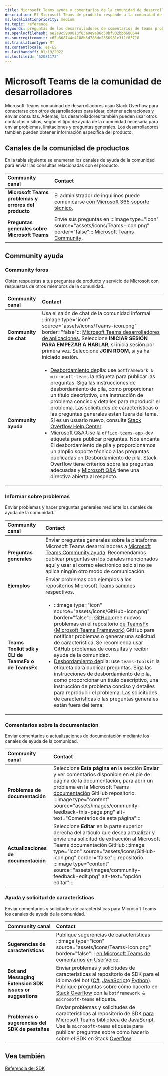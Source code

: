 ```yaml
---
title: Microsoft Teams ayuda y comentarios de la comunidad de desarrolladores
description: El Microsoft Teams de producto responde a la comunidad de desarrolladores en varios canales de soporte técnico y comentarios.
ms.localizationpriority: medium
ms.topic: reference
keywords: preguntas de los desarrolladores de comentarios de teams problemas de la ayuda de la comunidad de contacto solicitar errores contribuciones soporte de discusiones de la comunidad
ms.openlocfilehash: ae2e9c5900813f83a9e9a86c50bf932bbb680644
ms.sourcegitcommit: c65a868744e4108b5d786de2350981e3f1f05718
ms.translationtype: MT
ms.contentlocale: es-ES
ms.lasthandoff: 01/19/2022
ms.locfileid: "62081173"
---
```

# <a name="microsoft-teams-developer-community-channels"></a>Microsoft Teams de la comunidad de desarrolladores

Microsoft Teams comunidad de desarrolladores usan Stack Overflow para conectarse con otros desarrolladores para idear, obtener aclaraciones y enviar consultas. Además, los desarrolladores también pueden usar otros contactos o sitios, según el tipo de ayuda de la comunidad necesaria para enviar problemas, limitaciones y preguntas generales. Los desarrolladores también pueden obtener información específica del producto.

## <a name="product-community-channels"></a>Canales de la comunidad de productos

En la tabla siguiente se enumeran los canales de ayuda de la comunidad para enviar las consultas relacionadas con el producto.

| **Community canal** | **Contact** |
|:------------|:------------|
| **Microsoft Teams problemas y errores del producto** | El administrador de inquilinos puede comunicarse [con Microsoft 365 soporte técnico.](/microsoft-365/admin/contact-support-for-business-products) |
| **Preguntas generales sobre Microsoft Teams** | Envíe sus preguntas en :::image type="icon" source="assets/icons/Teams-icon.png" border="false"::: [Microsoft Teams Community](https://answers.microsoft.com/en-us/msteams/forum). |

## <a name="community-help"></a>Community ayuda

### <a name="community-forums"></a>Community foros

Obtén respuestas a tus preguntas de producto y servicio de Microsoft con respuestas de otros miembros de la comunidad.

| **Community canal**|   **Contact**  |
|:---------------------|:---------------|
| **Community de chat** | Usa el salón de chat de la comunidad informal :::image type="icon" source="assets/icons/Teams-icon.png" border="false"::: [Microsoft Teams desarrolladores de aplicaciones.](https://gitter.im/OfficeDev/MicrosoftTeamsAppDev) Seleccione **INICIAR SESIÓN PARA EMPEZAR A HABLAR**, si inicia sesión por primera vez. Seleccione **JOIN ROOM**, si ya ha iniciado sesión. |
|**Community ayuda** | <ul> <li>[Desbordamiento de](https://stackoverflow.com/questions/tagged/microsoft-teams)pila: use `botframework & microsoft-teams` la etiqueta para publicar las preguntas. Siga las instrucciones de desbordamiento de pila, como proporcionar un título descriptivo, una instrucción de problema conciso y detalles para reproducir el problema. Las solicitudes de características o las preguntas generales están fuera del tema. Si es un usuario nuevo, consulte [Stack Overflow Help Center](https://stackoverflow.com/help).</li>  <li> [Microsoft Q&A:](/answers/topics/office-teams-app-dev.html)Use la `office-teams-app-dev` etiqueta para publicar preguntas. Nos encanta El desbordamiento de pila y proporcionamos un amplio soporte técnico a las preguntas publicadas en Desbordamiento de pila. Stack Overflow tiene criterios sobre las preguntas adecuadas y [Microsoft Q&A](/answers/topics/office-teams-app-dev.html) tiene una directiva abierta al respecto. </li><ul> |

### <a name="report-issues"></a>Informar sobre problemas

Enviar problemas y hacer preguntas generales mediante los canales de ayuda de la comunidad.

| **Community canal** | **Contact** |
|:----------------------|:------------|
| **Preguntas generales** | Enviar preguntas generales sobre la plataforma Microsoft Teams desarrolladores a [Microsoft Teams Community ayuda](mailto:microsoftteamsdev@microsoft.com). Recomendamos publicar preguntas en los canales mencionados aquí y usar el correo electrónico solo si no se aplica ningún otro modo de comunicación. |
| **Ejemplos** | Enviar problemas con ejemplos a los repositorios [Microsoft Teams samples](https://github.com/OfficeDev/Microsoft-Teams-Samples) respectivos.|
|  **Teams Toolkit sdk y CLI de TeamsFx o de TeamsFx** | <ul><li> :::image type="icon" source="assets/icons/GitHub-icon.png" border="false":::  [GitHub:](https://github.com/OfficeDev/TeamsFx/issues)cree nuevos problemas en el repositorio [de TeamsFx (Microsoft Teams Framework)](https://github.com/OfficeDev/TeamsFx) GitHub para notificar problemas o generar una solicitud de característica. Se recomienda usar GitHub problemas de consultas y recibir ayuda de la comunidad. <li> [Desbordamiento de](https://stackoverflow.com/questions/tagged/teams-toolkit)pila: use `teams-toolkit` la etiqueta para publicar preguntas. Siga las instrucciones de desbordamiento de pila, como proporcionar un título descriptivo, una instrucción de problema conciso y detalles para reproducir el problema. Las solicitudes de características o las preguntas generales están fuera del tema. </li> </ul> |

### <a name="documentation-feedback"></a>Comentarios sobre la documentación

Enviar comentarios o actualizaciones de documentación mediante los canales de ayuda de la comunidad.

| **Community canal** | **Contact** |
|:--------------------------|:--------------------------|
| **Problemas de documentación** | Seleccione **Esta página en** la sección **Enviar** y ver comentarios disponible [](https://github.com/MicrosoftDocs/msteams-docs/issues) en el pie de página de la documentación, para abrir un problema en la Microsoft Teams [documentación](https://github.com/MicrosoftDocs/msteams-docs) GitHub repositorio.<br/>:::image type="content" source="assets/images/community-feedback-this-page.png" alt-text="Comentarios de esta página":::|
|**Actualizaciones de documentación**|Seleccione **Editar** en la parte superior derecha del artículo que desea actualizar y envíe una solicitud de extracción al Microsoft Teams documentación GitHub :::image type="icon" source="assets/icons/GitHub-icon.png" border="false"::: [](https://github.com/MicrosoftDocs/msteams-docs) repositorio. <br /> :::image type="content" source="assets/images/community-feedback-edit.png" alt-text="opción editar":::|

### <a name="help-and-feature-request"></a>Ayuda y solicitud de características

Enviar comentarios y solicitudes de características para Microsoft Teams los canales de ayuda de la comunidad.

| **Community canal** | **Contact** |
|:----------------------|:------------|
| **Sugerencias de características** | Publique sugerencias de características :::image type="icon" source="assets/icons/Teams-icon.png" border="false"::: [en Microsoft Teams de comentarios en UserVoice](https://microsoftteams.uservoice.com/forums/555103-public-preview/category/182881-developer-platform). |
| **Bot and Messaging Extension SDK issues or suggestions** | Enviar problemas y solicitudes de características al repositorio de SDK para el idioma del bot ([C#](https://github.com/Microsoft/botbuilder-dotnet/), [JavaScript](https://github.com/Microsoft/botbuilder-js)o [Python](https://github.com/Microsoft/botbuilder-python)). Publique preguntas sobre cómo hacerlo en [Stack Overflow](https://stackoverflow.com/questions/tagged/botframework%20microsoft-teams) con la `botframework & microsoft-teams` etiqueta. |
| **Problemas o sugerencias del SDK de pestañas** | Enviar problemas y solicitudes de características al repositorio de SDK [para Microsoft Teams biblioteca de JavaScript](https://github.com/OfficeDev/microsoft-teams-library-js/issues). Use la `microsoft-teams` etiqueta para publicar preguntas sobre cómo hacerlo sobre el SDK en Stack [Overflow](https://stackoverflow.com/questions/tagged/microsoft-teams). |

## <a name="see-also"></a>Vea también

[Referencia del SDK](/javascript/api/overview/msteams-client?view=msteams-client-js-latest&preserve-view=true)
